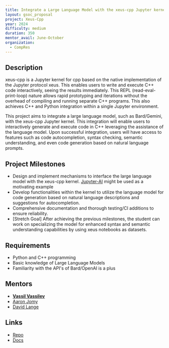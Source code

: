 ```yaml
---
title: Integrate a Large Language Model with the xeus-cpp Jupyter kernel
layout: gsoc_proposal
project: Xeus-Cpp
year: 2024
difficulty: medium
duration: 350
mentor_avail: June-October
organization:
  - CompRes
---
```


## Description

xeus-cpp is a Jupyter kernel for cpp based on the native implementation of the Jupyter protocol xeus. This enables users to write and execute C++ code interactively, seeing the results immediately. This REPL (read-eval-print-loop) nature allows rapid prototyping and iterations without the overhead of compiling and running separate C++ programs. This also achieves C++ and Python integration within a single Jupyter environment.

This project aims to integrate a large language model, such as Bard/Gemini, with the xeus-cpp Jupyter kernel. This integration will enable users to interactively generate and execute code in C++ leveraging the assistance of the language model. Upon successful integration, users will have access to features such as code autocompletion, syntax checking, semantic understanding, and even code generation based on natural language prompts.

## Project Milestones

* Design and implement mechanisms to interface the large language model with the xeus-cpp kernel. [Jupyter-AI](https://github.com/jupyterlab/jupyter-ai) might be used as a motivating example
* Develop functionalities within the kernel to utilize the language model for code generation based on natural language descriptions and suggestions for autocompletion.
* Comprehensive documentation and thorough testing/CI additions to ensure reliability.
* [Stretch Goal] After achieving the previous milestones, the student can work on specializing the model for enhanced syntax and semantic understanding capabilities by using xeus notebooks as datasets.

## Requirements

* Python and C++ programming
* Basic knowledge of Large Language Models 
* Familiarity with the API's of Bard/OpenAI is a plus

## Mentors
* **[Vassil Vassilev](mailto:vvasilev@cern.ch)**
* [Aaron Jomy](mailto:aaron.jomy@cern.ch)
* [David Lange](mailto:david.lange@cern.ch)

## Links
* [Repo](https://github.com/compiler-research/xeus-cpp)
* [Docs](https://xeus-cpp.readthedocs.io/en/latest/index.html)
